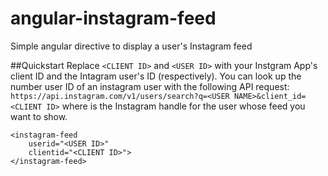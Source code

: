 # angular-instagram-feed
Simple angular directive to display a user's Instagram feed


##Quickstart
Replace `<CLIENT ID>` and `<USER ID>` with your Instgram App's client ID and the Intagram user's ID (respectively). You can look up the number user ID of an instagram user with the following API request: `https://api.instagram.com/v1/users/search?q=<USER NAME>&client_id=<CLIENT ID>` where <UESR NAME> is the Instagram handle for the user whose feed you want to show.

```
<instagram-feed 
    userid="<USER ID>"
    clientid="<CLIENT ID>"> 
</instagram-feed>
```
